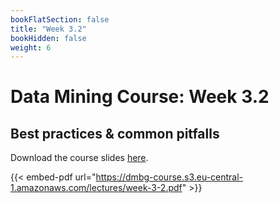 ```yaml
---
bookFlatSection: false
title: "Week 3.2"
bookHidden: false
weight: 6
---
```


# Data Mining Course: Week 3.2

## Best practices & common pitfalls 

Download the course slides [here](https://dmbg-course.s3.eu-central-1.amazonaws.com/lectures/week-3-2.pdf).

{{< embed-pdf url="https://dmbg-course.s3.eu-central-1.amazonaws.com/lectures/week-3-2.pdf" >}}
